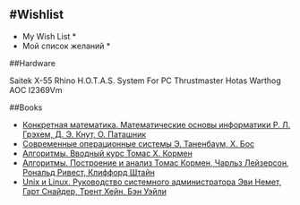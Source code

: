 #Wishlist
--------
* My Wish List *
* Мой список желаний *

##Hardware

Saitek X-55 Rhino H.O.T.A.S. System For PC
Thrustmaster Hotas Warthog
AOC I2369Vm

##Books

* [Конкретная математика. Математические основы информатики  Р. Л. Грэхем, Д. Э. Кнут, О. Паташник](https://www.ozon.ru/context/detail/id/31333006/)
* [Современные операционные системы   Э. Таненбаум, Х. Бос](https://www.ozon.ru/context/detail/id/31649356/)
* [Алгоритмы. Вводный курс  Томас Х. Кормен](https://www.ozon.ru/context/detail/id/24903185/)
* [Алгоритмы. Построение и анализ  Томас Кормен, Чарльз Лейзерсон, Рональд Ривест, Клиффорд Штайн](https://www.ozon.ru/context/detail/id/22421471/)
* [Unix и Linux. Руководство системного администратора  Эви Немет, Гарт Снайдер, Трент Хейн, Бэн Уэйли](https://www.ozon.ru/context/detail/id/7607778/)